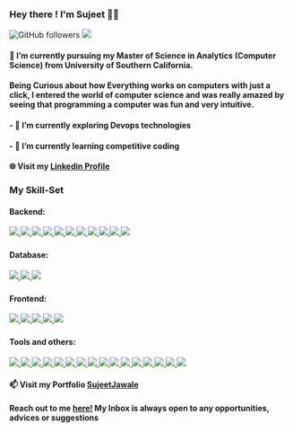 <!--
**SujeetJawale/SujeetJawale** is a ✨ _special_ ✨ repository because its `README.md` (this file) appears on your GitHub profile.
-->

### Hey there ! I'm Sujeet 👋🏾   

![GitHub followers](https://img.shields.io/github/followers/SujeetJawale?label=Follow&style=social)
![](https://komarev.com/ghpvc/?username=your-github-SujeetJawale&color=blueviolet)


#### 🌱 I’m currently pursuing my Master of Science in Analytics (Computer Science) from University of Southern California.
#### Being Curious about how Everything works on computers with just a click, I entered the world of computer science and was really amazed by seeing that programming a computer was fun and very intuitive.
#### - 🔭 I’m currently exploring Devops technologies
#### - 🌱 I’m currently learning competitive coding

#### 🌐 Visit my [Linkedin Profile](https://www.linkedin.com/in/sujeet-jawale-aa12b1198/)
 
<!--<img align = "left" src="https://raw.githubusercontent.com/SujeetJawale/SujeetJawale/master/gif1.gif"  width="200" height="185" alt="Hello!">	-->
<!--![Sujeet's github stats](https://github-readme-stats.vercel.app/api?username=SujeetJawale&show_icons=true&theme=cobalt&count_private=true)-->
<!--![Top Languagess](https://github-readme-stats.vercel.app/api/top-langs/?username=SujeetJawale&theme=cobalt&langs_count=8&layout=compact)-->


<!--<a href="https://github.com/SujeetJawale">
  <img align="center" src="https://github-readme-stats.vercel.app/api/top-langs/?username=SujeetJawale&theme=cobalt&langs_count=8&layout=compact" />
</a>
 &nbsp;&nbsp;&nbsp;&nbsp;&nbsp;<a href="https://github.com/SujeetJawale">
  <img align="center" src="https://github-readme-stats.vercel.app/api?username=SujeetJawale&show_icons=true&theme=cobalt&count_private=true" />
</a> -->


### My Skill-Set
#### Backend:
<a href="https://github.com/SujeetJawale">
  <img src="https://img.shields.io/badge/java-%23ED8B00.svg?&style=for-the-badge&logo=java&logoColor=white"/>
</a>
<a href="https://github.com/SujeetJawale">
  <img src="https://img.shields.io/badge/rest%20api-%2300ADD8.svg?&style=for-the-badge&logo=rest-api&logoColor=white"/>
</a>
<a href="https://github.com/SujeetJawale">
  <img src="https://img.shields.io/badge/microservices-%238DD6F9.svg?&style=for-the-badge&logo=microservices&logoColor=white"/>
</a>
<a href="https://github.com/SujeetJawale">
  <img src="https://img.shields.io/badge/hibernate-%2399277A.svg?&style=for-the-badge&logo=hibernate&logoColor=white"/>
</a>
<a href="https://github.com/SujeetJawale">
  <img src="https://img.shields.io/badge/springboot-%236DB33F.svg?&style=for-the-badge&logo=springboot&logoColor=white"/>
</a>
<a href="https://github.com/SujeetJawale">
  <img src="https://img.shields.io/badge/spring%20data%20jpa-%236DB33F.svg?&style=for-the-badge&logo=spring&logoColor=white"/>
</a>
<a href="https://github.com/SujeetJawale">
  <img src="https://img.shields.io/badge/spring%20mvc-%236DB33F.svg?&style=for-the-badge&logo=spring-mvc&logoColor=white"/>
</a>
<a href="https://github.com/SujeetJawale">
  <img src="https://img.shields.io/badge/spring%20security-%236DB33F.svg?&style=for-the-badge&logo=spring-security&logoColor=white"/>
</a>
<a href="https://github.com/SujeetJawale">
  <img src="https://img.shields.io/badge/spring%20batch-%236DB33F.svg?&style=for-the-badge&logo=spring-batch&logoColor=white"/>
</a>
<a href="https://github.com/SujeetJawale">
  <img src="https://img.shields.io/badge/junit-%25A1.svg?&style=for-the-badge&logo=junit&logoColor=white"/>
</a>
<a href="https://github.com/SujeetJawale">
  <img src="https://img.shields.io/badge/mockito-%2300ADD8.svg?&style=for-the-badge&logo=mockito&logoColor=white"/>
</a>

### 
#### Database:
<a href="https://github.com/SujeetJawale">
  <img src="https://img.shields.io/badge/mysql-%234479A1.svg?&style=for-the-badge&logo=mysql&logoColor=white"/>
</a>
<a href="https://github.com/SujeetJawale">
  <img src="https://img.shields.io/badge/postgresql-%23336791.svg?&style=for-the-badge&logo=postgresql&logoColor=white"/>
</a>
<a href="https://github.com/SujeetJawale">
  <img src="https://img.shields.io/badge/mongodb-%2347A248.svg?&style=for-the-badge&logo=mongodb&logoColor=white"/>
</a>

### 
#### Frontend:
<a href="https://github.com/SujeetJawale">
  <img src="https://img.shields.io/badge/html5-%23E34F26.svg?&style=for-the-badge&logo=html5&logoColor=white"/>
</a>
<a href="https://github.com/SujeetJawale">
  <img src="https://img.shields.io/badge/javascript-%23F7DF1E.svg?&style=for-the-badge&logo=javascript&logoColor=black"/>
</a>
<a href="https://github.com/SujeetJawale">
  <img src="https://img.shields.io/badge/css3-%231572B6.svg?&style=for-the-badge&logo=css3&logoColor=white"/>
</a>
<a href="https://github.com/SujeetJawale">
  <img src="https://img.shields.io/badge/bootstrap-%23563D7C.svg?&style=for-the-badge&logo=bootstrap&logoColor=white"/>
</a>
<a href="https://github.com/SujeetJawale">
  <img src="https://img.shields.io/badge/reactjs-%2361DAFB.svg?&style=for-the-badge&logo=react&logoColor=black"/>
</a>

### 
#### Tools and others:
<a href="https://github.com/SujeetJawale">
  <img src="https://img.shields.io/badge/Power%20BI-Data%20Visualization-%23F2C811?style=for-the-badge&logo=powerbi&logoColor=black"/>
</a>

<a href="https://github.com/SujeetJawale">
  <img src="https://img.shields.io/badge/Tableau-Data%20Analytics-%23E97627?style=for-the-badge&logo=tableau&logoColor=white"/>
</a>

<a href="https://github.com/SujeetJawale">
  <img src="https://img.shields.io/badge/SQL-Database%20Management-%2300758F?style=for-the-badge&logo=postgresql&logoColor=white"/>
</a>

<a href="https://github.com/SujeetJawale">
  <img src="https://img.shields.io/badge/agile-%230A0F0D.svg?&style=for-the-badge&logo=agile&logoColor=white"/>
</a>
<a href="https://github.com/SujeetJawale">
  <img src="https://img.shields.io/badge/postman-%23FF6C37.svg?&style=for-the-badge&logo=postman&logoColor=white"/>
</a>
<a href="https://github.com/SujeetJawale">
  <img src="https://img.shields.io/badge/swagger-%2385EA2D.svg?&style=for-the-badge&logo=swagger&logoColor=black"/>
</a>
<a href="https://github.com/SujeetJawale">
  <img src="https://img.shields.io/badge/apache%20kafka-%23231F20.svg?&style=for-the-badge&logo=apache-kafka&logoColor=white"/>
</a>
<a href="https://github.com/SujeetJawale">
  <img src="https://img.shields.io/badge/redis-%23DC382D.svg?&style=for-the-badge&logo=redis&logoColor=white"/>
</a>
<a href="https://github.com/SujeetJawale">
  <img src="https://img.shields.io/badge/log4j-%23231F20.svg?&style=for-the-badge&logo=log4j&logoColor=white"/>
</a>
<a href="https://github.com/SujeetJawale">
  <img src="https://img.shields.io/badge/maven-%23C71A36.svg?&style=for-the-badge&logo=apache-maven&logoColor=white"/>
</a>
<a href="https://github.com/SujeetJawale">
  <img src="https://img.shields.io/badge/cicd-%232C3E50.svg?&style=for-the-badge&logo=cicd&logoColor=white"/>
</a>
<a href="https://github.com/SujeetJawale">
  <img src="https://img.shields.io/badge/docker-%232496ED.svg?&style=for-the-badge&logo=docker&logoColor=white"/>
</a>
<a href="https://github.com/SujeetJawale">
  <img src="https://img.shields.io/badge/kubernetes-%23326CE5.svg?&style=for-the-badge&logo=kubernetes&logoColor=white"/>
</a>
<a href="https://github.com/SujeetJawale">
  <img src="https://img.shields.io/badge/git-%23F05032.svg?&style=for-the-badge&logo=git&logoColor=white"/>
</a>
<a href="https://github.com/SujeetJawale">
  <img src="https://img.shields.io/badge/jenkins-%23D24939.svg?&style=for-the-badge&logo=jenkins&logoColor=white"/>
</a>
<a href="https://github.com/SujeetJawale">
<img src="https://img.shields.io/badge/github%20-%23121011.svg?&style=for-the-badge&logo=github&logoColor=white"/>
</a>


#### 📫 Visit my Portfolio [SujeetJawale](https://sujeetjawale.github.io/SJ_Portfolio/#/) 
#### Reach out to me [here!](mailto:sjawale@usc.edu?subject=[GitHub]%20Source%20Han%20Sans) My Inbox is always open to any opportunities, advices or suggestions
